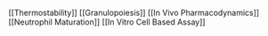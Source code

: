 [[Thermostability]]
[[Granulopoiesis]]
[[In Vivo Pharmacodynamics]]
[[Neutrophil Maturation]]
[[In Vitro Cell Based Assay]]
